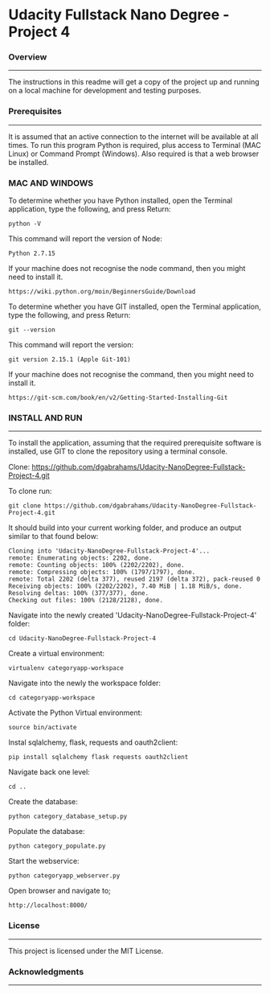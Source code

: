 # Udacity Fullstack Nano Degree - Project 4

### Overview
---

The instructions in this readme will get a copy of the project up and running on a local machine for development and testing purposes.

### Prerequisites
---

It is assumed that an active connection to the internet will be available at all times. To run this program Python is required, plus access to Terminal (MAC Linux) or Command Prompt (Windows). Also required is that a web browser be installed.

### MAC AND WINDOWS

To determine whether you have Python installed, open the Terminal application, type the following, and press Return:
```
python -V
```

This command will report the version of Node:
```
Python 2.7.15
```

If your machine does not recognise the node command, then you might need to install it.
```
https://wiki.python.org/moin/BeginnersGuide/Download
```

To determine whether you have GIT installed, open the Terminal application, type the following, and press Return:
```
git --version
```

This command will report the version:
```
git version 2.15.1 (Apple Git-101)
```

If your machine does not recognise the command, then you might need to install it.
```
https://git-scm.com/book/en/v2/Getting-Started-Installing-Git
```

### INSTALL AND RUN
---

To install the application, assuming that the required prerequisite software is installed, use GIT to clone the repository using a terminal console.

Clone: https://github.com/dgabrahams/Udacity-NanoDegree-Fullstack-Project-4.git

To clone run:
```
git clone https://github.com/dgabrahams/Udacity-NanoDegree-Fullstack-Project-4.git
```

It should build into your current working folder, and produce an output similar to that found below:
```
Cloning into 'Udacity-NanoDegree-Fullstack-Project-4'...
remote: Enumerating objects: 2202, done.
remote: Counting objects: 100% (2202/2202), done.
remote: Compressing objects: 100% (1797/1797), done.
remote: Total 2202 (delta 377), reused 2197 (delta 372), pack-reused 0
Receiving objects: 100% (2202/2202), 7.40 MiB | 1.18 MiB/s, done.
Resolving deltas: 100% (377/377), done.
Checking out files: 100% (2128/2128), done.
```

Navigate into the newly created 'Udacity-NanoDegree-Fullstack-Project-4' folder:
```
cd Udacity-NanoDegree-Fullstack-Project-4
```

Create a virtual environment:
```
virtualenv categoryapp-workspace
```

Navigate into the newly the workspace folder:
```
cd categoryapp-workspace
```

Activate the Python Virtual environment:
```
source bin/activate
```

Instal sqlalchemy, flask, requests and oauth2client:
```
pip install sqlalchemy flask requests oauth2client
```

Navigate back one level:
```
cd ..
```

Create the database:
```
python category_database_setup.py
```

Populate the database:
```
python category_populate.py
```

Start the webservice:
```
python categoryapp_webserver.py
```

Open browser and navigate to;
```
http://localhost:8000/
```

### License
---

This project is licensed under the MIT License.

### Acknowledgments
---
